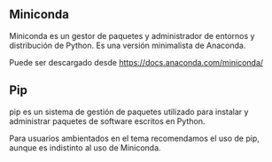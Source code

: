 ## Miniconda 

Miniconda es un gestor de paquetes y administrador de entornos y distribución de Python. Es una versión minimalista de Anaconda.

Puede ser descargado desde https://docs.anaconda.com/miniconda/

## Pip

pip es un sistema de gestión de paquetes utilizado para instalar y administrar paquetes de software escritos en Python. 

Para usuarios ambientados en el tema recomendamos el uso de pip, aunque es indistinto al uso de Miniconda.